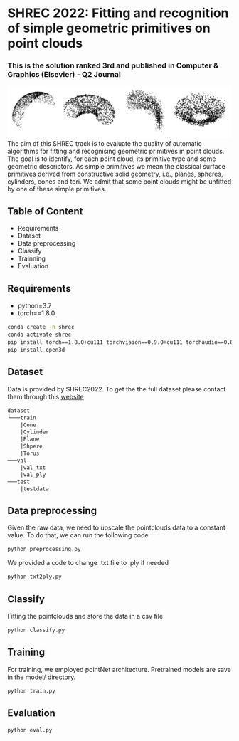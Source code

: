 # SHREC 2022: Fitting and recognition of simple geometric primitives on point clouds

### This is the solution ranked 3rd and published in Computer & Graphics (Elsevier) - Q2 Journal

![header](img/models.png)
The aim of this SHREC track is to evaluate the quality of automatic algorithms for fitting and recognising geometric primitives in point clouds. The goal is to identify, for each point cloud, its primitive type and some geometric descriptors. As simple primitives we mean the classical surface primitives derived from constructive solid geometry, i.e., planes, spheres, cylinders, cones and tori. We admit that some point clouds might be unfitted by one of these simple primitives.

## Table of Content
- Requirements
- Dataset
- Data preprocessing
- Classify
- Trainning
- Evaluation

## Requirements
- python=3.7
- torch==1.8.0
```sh
conda create -n shrec 
conda activate shrec
pip install torch==1.8.0+cu111 torchvision==0.9.0+cu111 torchaudio==0.8.0 -f https://download.pytorch.org/whl/torch_stable.html
pip install open3d
```

## Dataset
Data is provided by SHREC2022. To get the the full dataset please contact them 
through this [website](http://shrec.ge.imati.cnr.it/shrec22_fitting/)
```
dataset
└───train
	|Cone
	|Cylinder
	|Plane
	|Shpere
	|Torus
───val
	|val_txt
	|val_ply
───test
	|testdata
```

## Data preprocessing
Given the raw data, we need to upscale the pointclouds data to a constant value. To do that, we can run the following code
```sh
python preprocessing.py
```
We provided a code to change .txt file to .ply if needed
```sh
python txt2ply.py
```

## Classify
Fitting the pointclouds and store the data in a csv file
```sh
python classify.py
```

## Training
For training, we employed pointNet architecture. Pretrained models are save in the model/ directory. 
```sh
python train.py 
``` 

## Evaluation 
```sh
python eval.py 
``` 



